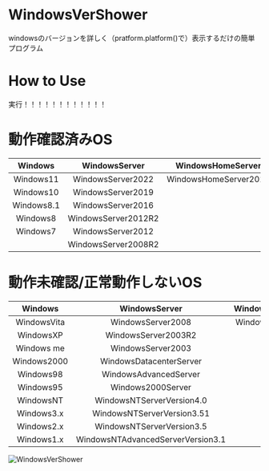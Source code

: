 # WindowsVerShower
windowsのバージョンを詳しく（pratform.platform()で）表示するだけの簡単プログラム

# How to Use
実行！！！！！！！！！！！！

# 動作確認済みOS
|Windows       |WindowsServer      |WindowsHomeServer    |
|:------------:|:-----------------:|:-------------------:|
|Windows11     |WindowsServer2022  |WindowsHomeServer2011|
|Windows10     |WindowsServer2019  |                     |
|Windows8.1    |WindowsServer2016  |                     |
|Windows8      |WindowsServer2012R2|                     |
|Windows7      |WindowsServer2012  |                     |
|              |WindowsServer2008R2|                     |

# 動作未確認/正常動作しないOS
|Windows       |WindowsServer                    |WindowsHomeServer  |
|:------------:|:-------------------------------:|:-----------------:|
|WindowsVita   |WindowsServer2008                |WindowsHomeServer  |
|WindowsXP     |WindowsServer2003R2              |                   |
|Windows me    |WindowsServer2003                |                   |
|Windows2000   |WindowsDatacenterServer          |                   |
|Windows98     |WindowsAdvancedServer            |                   |
|Windows95     |Windows2000Server                |                   |
|WindowsNT     |WindowsNTServerVersion4.0        |                   |
|Windows3.x    |WindowsNTServerVersion3.51       |                   |
|Windows2.x    |WindowsNTServerVersion3.5        |                   |
|Windows1.x    |WindowsNTAdvancedServerVersion3.1|                   |


![WindowsVerShower](https://user-images.githubusercontent.com/63937252/201625714-7035f9af-7d5e-48b8-ae26-f3cfe5591f08.png)
